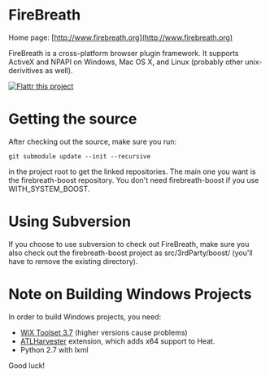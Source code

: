 FireBreath
==========

Home page: [http://www.firebreath.org](http://www.firebreath.org)

FireBreath is a cross-platform browser plugin framework. It supports ActiveX and NPAPI on Windows, Mac OS X, and Linux (probably other unix-derivitives as well).

[![Flattr this project](http://api.flattr.com/button/flattr-badge-large.png)](https://flattr.com/submit/auto?user_id=taxilian&url=https://github.com/firebreath/FireBreath&title=FireBreath&language=&tags=github&category=software)

Getting the source
==================

After checking out the source, make sure you run:

    git submodule update --init --recursive

in the project root to get the linked repositories.  The main one you want is the firebreath-boost repository.  You don't need firebreath-boost if you use WITH_SYSTEM_BOOST.

Using Subversion
================

If you choose to use subversion to check out FireBreath, make sure you also check out the firebreath-boost project as src/3rdParty/boost/ (you'll have to remove the existing directory).

Note on Building Windows Projects
=================================

In order to build Windows projects, you need:
 * [WiX Toolset 3.7](http://wix.codeplex.com/releases/view/99514) (higher versions cause problems)
 * [ATLHarvester](https://wix.codeplex.com/SourceControl/network/forks/roberthyang/NewHeatExtension/latest#ATLHarvesterExtension/readme.txt) extension, which adds x64 support to Heat.
 * Python 2.7 with lxml

Good luck!
